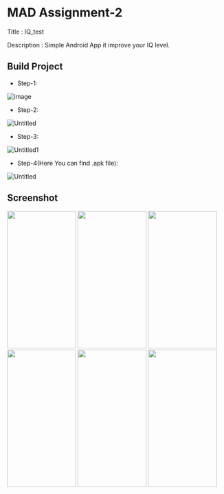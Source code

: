 # MAD Assignment-2

Title : IQ_test

Description : Simple Android App it improve your IQ level.


## Build Project

- Step-1:

![image](https://user-images.githubusercontent.com/69813706/145384609-760dff36-069b-4ee7-ac5b-d4bae2629ed3.png)



- Step-2:


![Untitled](https://user-images.githubusercontent.com/69813706/145389987-f2f8473c-ea86-4426-9f4a-20ea1090084b.png)

- Step-3:

![Untitled1](https://user-images.githubusercontent.com/69813706/145391042-2de93332-520f-43a8-926d-0a5e83f3e7e9.jpg)

- Step-4(Here You can find .apk file):

![Untitled](https://user-images.githubusercontent.com/69813706/145392121-7516b9ec-6632-4a31-9bd6-46ea956617e2.jpg)

## Screenshot
<img src="https://user-images.githubusercontent.com/69813706/145517996-543dd153-2300-4571-8bf6-ec557eb559b9.png" width="160" height="320" />  <img src="https://user-images.githubusercontent.com/69813706/145518114-a7175609-3cdf-4ac0-befd-d6c0a59f425f.png" width="160" height="320" /> <img src="https://user-images.githubusercontent.com/69813706/145518186-0c862197-3544-4a28-9e6e-6665c32cf114.png" width="160" height="320" />
<img src="https://user-images.githubusercontent.com/69813706/145518247-96954304-eecc-41d6-bf0c-92d892435601.png" width="160" height="320" />
<img src="https://user-images.githubusercontent.com/69813706/145518325-2bf603a8-88a5-4886-8bde-b45a1995e251.png" width="160" height="320" />
<img src="https://user-images.githubusercontent.com/69813706/145518626-39c048b3-39e9-4e17-bf6d-4d5f95ff8fd7.jpg" width="160" height="320" />







